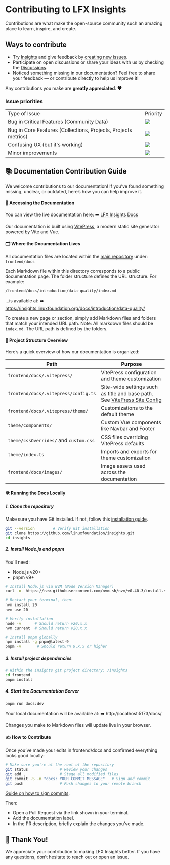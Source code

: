 # Contributing to LFX Insights

Contributions are what make the open-source community such an amazing place to learn, inspire, and create.

## Ways to contribute

- Try [Insights](https://insights.linuxfoundation.org/) and give feedback by [creating new issues](https://github.com/linuxfoundation/insights/issues).
- Participate on open discussions or share your ideas with us by checking the [Discussions](https://github.com/linuxfoundation/insights/discussions).
- Noticed something missing in our documentation? Feel free to share your feedback — or contribute directly to help us improve it!

Any contributions you make are **greatly appreciated**. ❤️

### Issue priorities

<table>
  <tr>
    <td>
      Type of Issue
    </td>
    <td>
      Priority
    </td>
  </tr>
   <tr>
    <td>
      Bug in Critical Features (Community Data)
    </td>
    <td>
      <a href="https://github.com/calcom/cal.com/issues?q=is:issue+is:open+sort:updated-desc+label:Urgent">
        <img src="https://img.shields.io/badge/-Urgent-red">
      </a>
    </td>
  </tr>
  <tr>
    <td>
      Bug in Core Features (Collections, Projects, Projects metrics)
    </td>
    <td>
      <a href="https://github.com/calcom/cal.com/issues?q=is:issue+is:open+sort:updated-desc+label:%22High+priority%22">
        <img src="https://img.shields.io/badge/-High%20Priority-orange">
      </a>
    </td>
  </tr>
  <tr>
    <td>
      Confusing UX (but it's working)
    </td>
    <td>
      <a href="https://github.com/calcom/cal.com/issues?q=is:issue+is:open+sort:updated-desc+label:%22Medium+priority%22">
        <img src="https://img.shields.io/badge/-Medium%20Priority-yellow">
      </a>
    </td>
  </tr>
  <tr>
    <td>
      Minor improvements
    </td>
    <td>
      <a href="https://github.com/calcom/cal.com/issues?q=is:issue+is:open+sort:updated-desc+label:%22Low+priority%22">
        <img src="https://img.shields.io/badge/-Low%20Priority-green">
      </a>
    </td>
  </tr>
</table>

## 📚 Documentation Contribution Guide

We welcome contributions to our documentation! If you’ve found something missing, unclear, or outdated, here’s how you can help improve it.

#### 🔗 Accessing the Documentation

You can view the live documentation here:
➡️ [LFX Insights Docs](https://insights.linuxfoundation.org/docs/introduction/what-is-insights/)

Our documentation is built using [VitePress](https://vitepress.dev/), a modern static site generator powered by Vite and Vue.

#### 🗂️ Where the Documentation Lives

All documentation files are located within the [main repository](https://github.com/linuxfoundation/insights) under:
`frontend/docs`

Each Markdown file within this directory corresponds to a public documentation page. The folder structure defines the URL structure. For example:

```bash
/frontend/docs/introduction/data-quality/index.md
```
…is available at:
➡️ https://insights.linuxfoundation.org/docs/introduction/data-quality/

To create a new page or section, simply add Markdown files and folders that match your intended URL path.
Note: All markdown files should be `index.md`. The URL path is defined by the folders.

#### 🧱 Project Structure Overview

Here’s a quick overview of how our documentation is organized:

| Path                                   | Purpose                                                                                                                  |
| -------------------------------------- | ------------------------------------------------------------------------------------------------------------------------ |
| `frontend/docs/.vitepress/`            | VitePress configuration and theme customization                                                                          |
| `frontend/docs/.vitepress/config.ts`   | Site-wide settings such as title and base path. See [VitePress Site Config](https://vitepress.dev/reference/site-config) |
| `frontend/docs/.vitepress/theme/`      | Customizations to the default theme                                                                                      |
| `theme/components/`                    | Custom Vue components like Navbar and Footer                                                                             |
| `theme/cssOverrides/` and `custom.css` | CSS files overriding VitePress defaults                                                                                  |
| `theme/index.ts`                       | Imports and exports for theme customization                                                                              |
| `frontend/docs/images/`                | Image assets used across the documentation                                                                               |


#### 🛠️ Running the Docs Locally

##### 1. Clone the repository
Make sure you have Git installed. If not, follow this [installation guide](https://git-scm.com/downloads).

```bash
git --version        # Verify Git installation
git clone https://github.com/linuxfoundation/insights.git
cd insights
```

##### 2. Install Node.js and pnpm

You'll need:
- Node.js v20+
- pnpm v9+

```bash
# Install Node.js via NVM (Node Version Manager)
curl -o- https://raw.githubusercontent.com/nvm-sh/nvm/v0.40.3/install.sh | bash

# Restart your terminal, then:
nvm install 20
nvm use 20

# Verify installation
node -v      # Should return v20.x.x
nvm current  # Should return v20.x.x

# Install pnpm globally
npm install -g pnpm@latest-9
pnpm -v       # Should return 9.x.x or higher
```

##### 3. Install project dependencies

```bash
# Within the insights git project directory: /insights
cd frontend
pnpm install
```

##### 4. Start the Documentation Server

```bash
pnpm run docs:dev
```

Your local documentation will be available at:
➡️ http://localhost:5173/docs/

Changes you make to Markdown files will update live in your browser.


#### ✍️ How to Contribute
Once you’ve made your edits in frontend/docs and confirmed everything looks good locally:

```bash
# Make sure you're at the root of the repository
git status              # Review your changes
git add .               # Stage all modified files
git commit -S -m "docs: YOUR COMMIT MESSAGE"   # Sign and commit
git push                # Push changes to your remote branch
```

[Guide on how to sign commits](https://docs.github.com/en/authentication/managing-commit-signature-verification/signing-commits).

Then:

- Open a Pull Request via the link shown in your terminal.
- Add the documentation label.
- In the PR description, briefly explain the changes you’ve made.

## 🙏 Thank You!
We appreciate your contribution to making LFX Insights better. If you have any questions, don’t hesitate to reach out or open an issue.